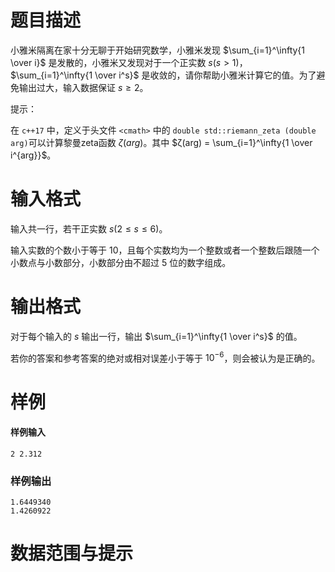 
# 题目描述

小雅米隔离在家十分无聊于开始研究数学，小雅米发现 $\sum_{i=1}^\infty{1 \over i}$ 是发散的，小雅米又发现对于一个正实数 $s(s>1)$，$\sum_{i=1}^\infty{1 \over i^s}$ 是收敛的，请你帮助小雅米计算它的值。为了避免输出过大，输入数据保证 $s \geq 2$。

提示：

在 `c++17` 中，定义于头文件 `<cmath>` 中的 `double std::riemann_zeta (double arg)`可以计算黎曼zeta函数 $ζ(arg)$。其中 $ζ(arg) = \sum_{i=1}^\infty{1 \over i^{arg}}$。

# 输入格式

输入共一行，若干正实数 $s(2\leq s\leq 6)$。

输入实数的个数小于等于 $10$，且每个实数均为一个整数或者一个整数后跟随一个小数点与小数部分，小数部分由不超过 $5$ 位的数字组成。

# 输出格式

对于每个输入的 $s$ 输出一行，输出 $\sum_{i=1}^\infty{1 \over i^s}$ 的值。

若你的答案和参考答案的绝对或相对误差小于等于 $10^{-6}$，则会被认为是正确的。

# 样例

#### 样例输入

```plain
2 2.312
```

### 样例输出

```plain
1.6449340
1.4260922
```

# 数据范围与提示



